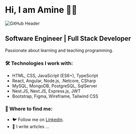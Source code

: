 # Hi, I am Amine 👨‍💻

![GitHub Header](https://github.com/AmineFx/aminefx/blob/main/github-header.gif)

## Software Engineer | Full Stack Developer
Passionate about learning and teaching programming.

### 🛠️ Technologies I work with:

- HTML, CSS, JavaScript (ES6+), TypeScript
- React, Angular, Node.js, .Netcore, CSharp
- MySQL, MongoDB, PostgreSQL, SqlServer
- Nest.JS, Next.JS, Express.js, JWT
- Bootstrap, Figma, Wireframe, Tailwind CSS

### 📍 Where to find me:

- 🐦 Follow me on [Linkedin](https://www.linkedin.com/in/amine-houari-ba7b3823b/).
- 📝 I write articles ...
